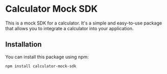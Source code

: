 # Calculator Mock SDK

This is a mock SDK for a calculator. It's a simple and easy-to-use package that allows you to integrate a calculator into your application.

## Installation

You can install this package using npm:

```bash
npm install calculator-mock-sdk




